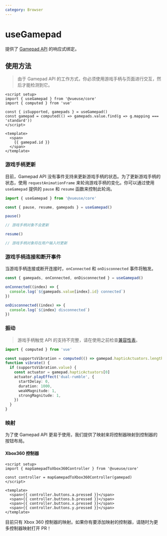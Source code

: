 ```yaml
---
category: Browser
---
```


# useGamepad

提供了 [Gamepad API](https://developer.mozilla.org/en-US/docs/Web/API/Gamepad_API) 的响应式绑定。

## 使用方法

> 由于 Gamepad API 的工作方式，你必须使用游戏手柄与页面进行交互，然后才能检测到它。

```vue
<script setup>
import { useGamepad } from '@vueuse/core'
import { computed } from 'vue'

const { isSupported, gamepads } = useGamepad()
const gamepad = computed(() => gamepads.value.find(g => g.mapping === 'standard'))
</script>

<template>
  <span>
    {{ gamepad.id }}
  </span>
</template>
```

### 游戏手柄更新

目前，Gamepad API 没有事件支持来更新游戏手柄的状态。为了更新游戏手柄的状态，使用 `requestAnimationFrame` 来轮询游戏手柄的变化。你可以通过使用 `useGamepad` 提供的 `pause` 和 `resume` 函数来控制此轮询。

```ts
import { useGamepad } from '@vueuse/core'

const { pause, resume, gamepads } = useGamepad()

pause()

// 游戏手柄对象不会更新

resume()

// 游戏手柄对象将在用户输入时更新
```

### 游戏手柄连接和断开事件

当游戏手柄连接或断开连接时，`onConnected` 和 `onDisconnected` 事件将触发。

```ts
const { gamepads, onConnected, onDisconnected } = useGamepad()

onConnected((index) => {
  console.log(`${gamepads.value[index].id} connected`)
})

onDisconnected((index) => {
  console.log(`${index} disconnected`)
})
```

### 振动

> 游戏手柄触觉 API 的支持不完整，请在使用之前检查[兼容性表](https://developer.mozilla.org/en-US/docs/Web/API/GamepadHapticActuator#browser_compatibility)。

```ts
import { computed } from 'vue'

const supportsVibration = computed(() => gamepad.hapticActuators.length > 0)
function vibrate() {
  if (supportsVibration.value) {
    const actuator = gamepad.hapticActuators[0]
    actuator.playEffect('dual-rumble', {
      startDelay: 0,
      duration: 1000,
      weakMagnitude: 1,
      strongMagnitude: 1,
    })
  }
}
```

### 映射

为了使 Gamepad API 更易于使用，我们提供了映射来将控制器映射到控制器的按钮布局。

#### Xbox360 控制器

```vue
<script setup>
import { mapGamepadToXbox360Controller } from '@vueuse/core'

const controller = mapGamepadToXbox360Controller(gamepad)
</script>

<template>
  <span>{{ controller.buttons.a.pressed }}</span>
  <span>{{ controller.buttons.b.pressed }}</span>
  <span>{{ controller.buttons.x.pressed }}</span>
  <span>{{ controller.buttons.y.pressed }}</span>
</template>
```

目前只有 Xbox 360 控制器的映射。如果你有要添加映射的控制器，请随时为更多控制器映射打开 PR！
